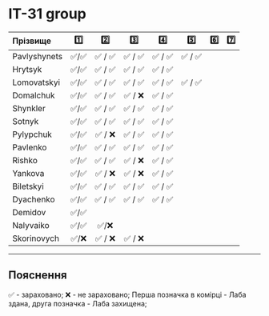 # IT-31 group
| Прізвище      | :one: | :two: | :three: | :four: | :five: | :six: | :seven: |
| :----------- |:-----:| :----:| :----:| :----:| :----:| :----:| :----:|
| Pavlyshynets |:white_check_mark:/:white_check_mark:|:white_check_mark: / :white_check_mark:|:white_check_mark: / :white_check_mark:|:white_check_mark: / :white_check_mark:|:white_check_mark: / :white_check_mark:|
| Hrytsyk      |:white_check_mark:/:white_check_mark:|:white_check_mark: / :white_check_mark:|:white_check_mark: / :white_check_mark:|:white_check_mark: / :white_check_mark:|
| Lomovatskyi  |:white_check_mark:/:white_check_mark:|:white_check_mark: / :white_check_mark:|:white_check_mark: / :white_check_mark:|:white_check_mark: / :white_check_mark:|:white_check_mark: / :white_check_mark:|
| Domalchuk    |:white_check_mark:/:white_check_mark:|:white_check_mark: / :white_check_mark:|:white_check_mark: / :x:|:white_check_mark: / :white_check_mark:|
| Shynkler     |:white_check_mark:/:white_check_mark:|:white_check_mark: / :white_check_mark:|:white_check_mark: / :white_check_mark:|:white_check_mark: / :white_check_mark:|
| Sotnyk       |:white_check_mark:/:white_check_mark:|:white_check_mark: / :white_check_mark:|:white_check_mark: / :white_check_mark:|:white_check_mark: / :white_check_mark:|
| Pylypchuk    |:white_check_mark:/:white_check_mark:|:white_check_mark: / :x:|:white_check_mark: / :white_check_mark:|:white_check_mark: / :white_check_mark:|
| Pavlenko     |:white_check_mark:/:white_check_mark:|:white_check_mark: / :white_check_mark:|:white_check_mark: / :white_check_mark:|:white_check_mark: / :white_check_mark:|
| Rishko       |:white_check_mark:/:white_check_mark:|:white_check_mark: / :white_check_mark:|:white_check_mark: / :x:|:white_check_mark: / :white_check_mark:|
| Yankova      |:white_check_mark:/:white_check_mark:|:white_check_mark: / :x:|:white_check_mark: / :x:|:white_check_mark: / :white_check_mark:|
| Biletskyi    |:white_check_mark:/:white_check_mark:|:white_check_mark: / :white_check_mark:|:white_check_mark: / :white_check_mark:|:white_check_mark: / :white_check_mark:|
| Dyachenko    |:white_check_mark:/:white_check_mark:|:white_check_mark: / :white_check_mark:|:white_check_mark: / :white_check_mark:|:white_check_mark: / :white_check_mark:|
| Demidov      |:white_check_mark:/:white_check_mark:|
| Nalyvaiko    |:white_check_mark:/:white_check_mark:|:white_check_mark:/:x:|
| Skorinovych  |:white_check_mark:/:x:|:white_check_mark: / :x:|:white_check_mark: / :x:|



---
## Пояснення
:white_check_mark: - зараховано;
:x: - не зараховано;
Перша позначка в комірці - Лаба здана, друга позначка - Лаба захищена;
